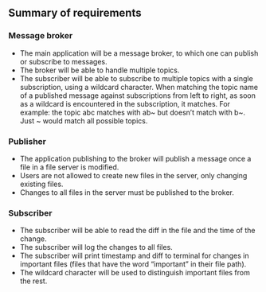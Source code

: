 ## Summary of requirements

### Message broker
- The main application will be a message broker, to which one can publish or subscribe to messages.
- The broker will be able to handle multiple topics.
- The subscriber will be able to subscribe to multiple topics with a single subscription, using a wildcard character. When matching the topic name of a published message against subscriptions from left to right, as soon as a wildcard is encountered in the subscription, it matches. For example: the
topic abc matches with ab~ but doesn’t match with b~. Just ~ would match all possible topics.

### Publisher
- The application publishing to the broker will publish a message once a file in a file server is modified.
- Users are not allowed to create new files in the server, only changing existing files.
- Changes to all files in the server must be published to the broker.

### Subscriber
- The subscriber will be able to read the diff in the file and the time of the change.
- The subscriber will log the changes to all files.
- The subscriber will print timestamp and diff to terminal for changes in important files (files that have the word “important” in their file path).
- The wildcard character will be used to distinguish important files from the rest.